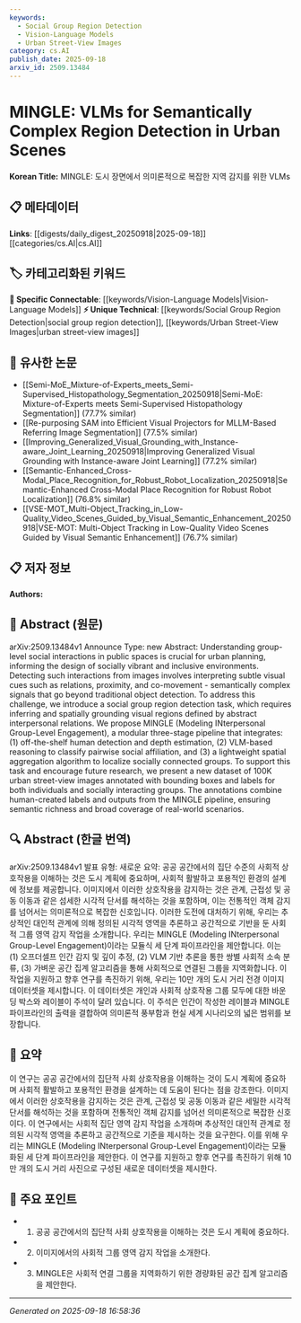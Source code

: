 ```yaml
---
keywords:
  - Social Group Region Detection
  - Vision-Language Models
  - Urban Street-View Images
category: cs.AI
publish_date: 2025-09-18
arxiv_id: 2509.13484
---
```


<!-- KEYWORD_LINKING_METADATA:
{
  "processed_timestamp": "2025-09-22 22:20:22.086920",
  "vocabulary_version": "1.0",
  "selected_keywords": [
    "Social Group Region Detection",
    "Vision-Language Models",
    "Urban Street-View Images"
  ],
  "rejected_keywords": [
    "Computer Vision",
    "Spatial Aggregation Algorithm"
  ],
  "similarity_scores": {
    "Social Group Region Detection": 0.78,
    "Vision-Language Models": 0.8,
    "Urban Street-View Images": 0.75
  },
  "extraction_method": "AI_prompt_based",
  "budget_applied": true
}
-->


# MINGLE: VLMs for Semantically Complex Region Detection in Urban Scenes

**Korean Title:** MINGLE: 도시 장면에서 의미론적으로 복잡한 지역 감지를 위한 VLMs

## 📋 메타데이터

**Links**: [[digests/daily_digest_20250918|2025-09-18]]   [[categories/cs.AI|cs.AI]]

## 🏷️ 카테고리화된 키워드
**🔗 Specific Connectable**: [[keywords/Vision-Language Models|Vision-Language Models]]
**⚡ Unique Technical**: [[keywords/Social Group Region Detection|social group region detection]], [[keywords/Urban Street-View Images|urban street-view images]]

## 🔗 유사한 논문
- [[Semi-MoE_Mixture-of-Experts_meets_Semi-Supervised_Histopathology_Segmentation_20250918|Semi-MoE: Mixture-of-Experts meets Semi-Supervised Histopathology Segmentation]] (77.7% similar)
- [[Re-purposing SAM into Efficient Visual Projectors for MLLM-Based Referring Image Segmentation]] (77.5% similar)
- [[Improving_Generalized_Visual_Grounding_with_Instance-aware_Joint_Learning_20250918|Improving Generalized Visual Grounding with Instance-aware Joint Learning]] (77.2% similar)
- [[Semantic-Enhanced_Cross-Modal_Place_Recognition_for_Robust_Robot_Localization_20250918|Semantic-Enhanced Cross-Modal Place Recognition for Robust Robot Localization]] (76.8% similar)
- [[VSE-MOT_Multi-Object_Tracking_in_Low-Quality_Video_Scenes_Guided_by_Visual_Semantic_Enhancement_20250918|VSE-MOT: Multi-Object Tracking in Low-Quality Video Scenes Guided by Visual Semantic Enhancement]] (76.7% similar)

## 📋 저자 정보

**Authors:** 

## 📄 Abstract (원문)

arXiv:2509.13484v1 Announce Type: new 
Abstract: Understanding group-level social interactions in public spaces is crucial for urban planning, informing the design of socially vibrant and inclusive environments. Detecting such interactions from images involves interpreting subtle visual cues such as relations, proximity, and co-movement - semantically complex signals that go beyond traditional object detection. To address this challenge, we introduce a social group region detection task, which requires inferring and spatially grounding visual regions defined by abstract interpersonal relations. We propose MINGLE (Modeling INterpersonal Group-Level Engagement), a modular three-stage pipeline that integrates: (1) off-the-shelf human detection and depth estimation, (2) VLM-based reasoning to classify pairwise social affiliation, and (3) a lightweight spatial aggregation algorithm to localize socially connected groups. To support this task and encourage future research, we present a new dataset of 100K urban street-view images annotated with bounding boxes and labels for both individuals and socially interacting groups. The annotations combine human-created labels and outputs from the MINGLE pipeline, ensuring semantic richness and broad coverage of real-world scenarios.

## 🔍 Abstract (한글 번역)

arXiv:2509.13484v1 발표 유형: 새로운
요약: 공공 공간에서의 집단 수준의 사회적 상호작용을 이해하는 것은 도시 계획에 중요하며, 사회적 활발하고 포용적인 환경의 설계에 정보를 제공합니다. 이미지에서 이러한 상호작용을 감지하는 것은 관계, 근접성 및 공동 이동과 같은 섬세한 시각적 단서를 해석하는 것을 포함하며, 이는 전통적인 객체 감지를 넘어서는 의미론적으로 복잡한 신호입니다. 이러한 도전에 대처하기 위해, 우리는 추상적인 대인적 관계에 의해 정의된 시각적 영역을 추론하고 공간적으로 기반을 둔 사회적 그룹 영역 감지 작업을 소개합니다. 우리는 MINGLE (Modeling INterpersonal Group-Level Engagement)이라는 모듈식 세 단계 파이프라인을 제안합니다. 이는 (1) 오프더셀프 인간 감지 및 깊이 추정, (2) VLM 기반 추론을 통한 쌍별 사회적 소속 분류, (3) 가벼운 공간 집계 알고리즘을 통해 사회적으로 연결된 그룹을 지역화합니다. 이 작업을 지원하고 향후 연구를 촉진하기 위해, 우리는 10만 개의 도시 거리 전경 이미지 데이터셋을 제시합니다. 이 데이터셋은 개인과 사회적 상호작용 그룹 모두에 대한 바운딩 박스와 레이블이 주석이 달려 있습니다. 이 주석은 인간이 작성한 레이블과 MINGLE 파이프라인의 출력을 결합하여 의미론적 풍부함과 현실 세계 시나리오의 넓은 범위를 보장합니다.

## 📝 요약

이 연구는 공공 공간에서의 집단적 사회 상호작용을 이해하는 것이 도시 계획에 중요하며 사회적 활발하고 포용적인 환경을 설계하는 데 도움이 된다는 점을 강조한다. 이미지에서 이러한 상호작용을 감지하는 것은 관계, 근접성 및 공동 이동과 같은 세밀한 시각적 단서를 해석하는 것을 포함하며 전통적인 객체 감지를 넘어선 의미론적으로 복잡한 신호이다. 이 연구에서는 사회적 집단 영역 감지 작업을 소개하며 추상적인 대인적 관계로 정의된 시각적 영역을 추론하고 공간적으로 기준을 제시하는 것을 요구한다. 이를 위해 우리는 MINGLE (Modeling INterpersonal Group-Level Engagement)이라는 모듈화된 세 단계 파이프라인을 제안한다. 이 연구를 지원하고 향후 연구를 촉진하기 위해 10만 개의 도시 거리 사진으로 구성된 새로운 데이터셋을 제시한다.

## 🎯 주요 포인트

- 1. 공공 공간에서의 집단적 사회 상호작용을 이해하는 것은 도시 계획에 중요하다.

- 2. 이미지에서의 사회적 그룹 영역 감지 작업을 소개한다.

- 3. MINGLE은 사회적 연결 그룹을 지역화하기 위한 경량화된 공간 집계 알고리즘을 제안한다.

---

*Generated on 2025-09-18 16:58:36*